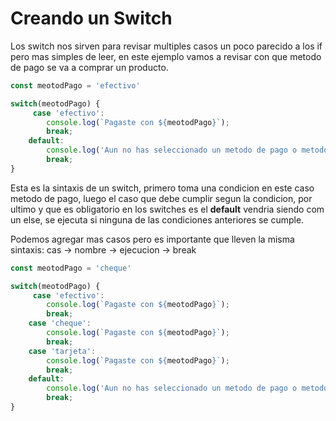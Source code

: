 # Creando un Switch

Los switch nos sirven para revisar multiples casos un poco parecido a los if pero mas simples de leer, en este ejemplo vamos a revisar con que metodo de pago se va a comprar un producto.

```Javascript
const meotodPago = 'efectivo'

switch(meotodPago) {
     case 'efectivo':
        console.log(`Pagaste con ${meotodPago}`);
        break;
    default:
        console.log('Aun no has seleccionado un metodo de pago o metodo de pago no soportado');
        break;
}
```

Esta es la sintaxis de un switch, primero toma una condicion en este caso metodo de pago, luego el caso que debe cumplir segun la condicion, por ultimo y que es obligatorio en los switches es el **default** vendria siendo com un else, se ejecuta si ninguna de las condiciones anteriores se cumple.

Podemos agregar mas casos pero es importante que lleven la misma sintaxis: cas -> nombre -> ejecucion -> break

```Javascript
const meotodPago = 'cheque'

switch(meotodPago) {
     case 'efectivo':
        console.log(`Pagaste con ${meotodPago}`);
        break;
    case 'cheque':
        console.log(`Pagaste con ${meotodPago}`);
        break;
    case 'tarjeta':
        console.log(`Pagaste con ${meotodPago}`);
        break;
    default:
        console.log('Aun no has seleccionado un metodo de pago o metodo de pago no soportado');
        break;
}
```